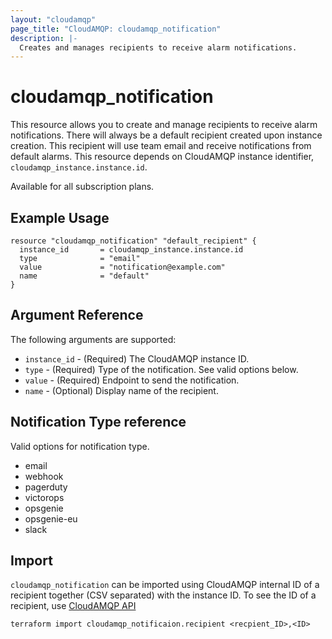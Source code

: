 ```yaml
---
layout: "cloudamqp"
page_title: "CloudAMQP: cloudamqp_notification"
description: |-
  Creates and manages recipients to receive alarm notifications.
---
```


# cloudamqp_notification

This resource allows you to create and manage recipients to receive alarm notifications. There will always be a default recipient created upon instance creation. This recipient will use team email and receive notifications from default alarms. This resource depends on CloudAMQP instance identifier, `cloudamqp_instance.instance.id`.

Available for all subscription plans.

## Example Usage

```hcl
resource "cloudamqp_notification" "default_recipient" {
  instance_id       = cloudamqp_instance.instance.id
  type              = "email"
  value             = "notification@example.com"
  name              = "default"
}
```

## Argument Reference

The following arguments are supported:

* `instance_id` - (Required) The CloudAMQP instance ID.
* `type`        - (Required) Type of the notification. See valid options below.
* `value`       - (Required) Endpoint to send the notification.
* `name`        - (Optional) Display name of the recipient.

## Notification Type reference

Valid options for notification type.

* email
* webhook
* pagerduty
* victorops
* opsgenie
* opsgenie-eu
* slack

## Import

`cloudamqp_notification` can be imported using CloudAMQP internal ID of a recipient together (CSV separated) with the instance ID. To see the ID of a recipient, use [CloudAMQP API](https://docs.cloudamqp.com/cloudamqp_api.html#list-notification-recipients)

`terraform import cloudamqp_notificaion.recipient <recpient_ID>,<ID>`
